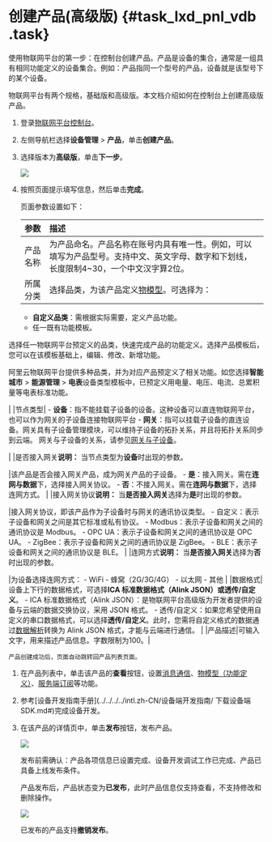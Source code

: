 # 创建产品\(高级版\) {#task_lxd_pnl_vdb .task}

使用物联网平台的第一步：在控制台创建产品。产品是设备的集合，通常是一组具有相同功能定义的设备集合。例如：产品指同一个型号的产品，设备就是该型号下的某个设备。

物联网平台有两个规格，基础版和高级版。本文档介绍如何在控制台上创建高级版产品。

1.  登录[物联网平台控制台](http://iot.console.aliyun.com/)。 
2.  左侧导航栏选择**设备管理** \> **产品**，单击**创建产品**。 
3.  选择版本为**高级版**，单击**下一步**。 

    ![](http://static-aliyun-doc.oss-cn-hangzhou.aliyuncs.com/assets/img/12827/15428931722362_zh-CN.jpg)

4.  按照页面提示填写信息，然后单击**完成**。 

    页面参数设置如下：

    |参数|描述|
    |:-|:-|
    |产品名称|为产品命名。产品名称在账号内具有唯一性。例如，可以填写为产品型号。支持中文、英文字母、数字和下划线，长度限制4~30，一个中文汉字算2位。|
    |所属分类|选择品类，为该产品定义[物模型](intl.zh-CN/用户指南/产品与设备/物模型/什么是物模型.md#)。可选择为：

    -   **自定义品类**：需根据实际需要，定义产品功能。
    -   任一既有功能模板。

选择任一物联网平台预定义的品类，快速完成产品的功能定义。选择产品模板后，您可以在该模板基础上，编辑、修改、新增功能。

阿里云物联网平台提供多种品类，并为对应产品预定义了相关功能。如您选择**智能城市** \> **能源管理** \> **电表**设备类型模板中，已预定义用电量、电压、电流、总累积量等电表标准功能。

|
    |节点类型|     -   **设备**：指不能挂载子设备的设备。这种设备可以直连物联网平台，也可以作为网关的子设备连接物联网平台
    -   **网关**：指可以挂载子设备的直连设备。网关具有子设备管理模块，可以维持子设备的拓扑关系，并且将拓扑关系同步到云端。
 网关与子设备的关系，请参见[网关与子设备](intl.zh-CN/用户指南/产品与设备/网关与子设备/网关与子设备.md#)。

 |
    |是否接入网关**说明：** 当节点类型为**设备**时出现的参数。

|该产品是否会接入网关产品，成为网关产品的子设备。    -   **是**：接入网关。需在**连网与数据**下，选择接入网关协议。
    -   **否**：不接入网关。需在**连网与数据**下，选择连网方式。
|
    |接入网关协议**说明：** 当**是否接入网关**选择为**是**时出现的参数。

|接入网关协议，即该产品作为子设备时与网关的通讯协议类型。    -   自定义：表示子设备和网关之间是其它标准或私有协议。
    -   Modbus：表示子设备和网关之间的通讯协议是 Modbus。
    -   OPC UA：表示子设备和网关之间的通讯协议是 OPC UA。
    -   ZigBee：表示子设备和网关之间的通讯协议是 ZigBee。
    -   BLE：表示子设备和网关之间的通讯协议是 BLE。
|
    |连网方式**说明：** 当**是否接入网关**选择为**否**时出现的参数。

|为设备选择连网方式：    -   WiFi
    -   蜂窝（2G/3G/4G）
    -   以太网
    -   其他
|
    |数据格式|设备上下行的数据格式，可选择**ICA 标准数据格式（Alink JSON）**或**透传/自定义**。    -   ICA 标准数据格式（Alink JSON）：是物联网平台高级版为开发者提供的设备与云端的数据交换协议，采用 JSON 格式。
    -   透传/自定义：如果您希望使用自定义的串口数据格式，可以选择**透传/自定义**。此时，您需将自定义格式的数据通过[数据解析](intl.zh-CN/用户指南/产品与设备/数据解析.md#)转换为 Alink JSON 格式，才能与云端进行通信。
|
    |产品描述|可输入文字，用来描述产品信息。字数限制为100。|

    产品创建成功后，页面自动跳转回产品列表页面。


1.  在产品列表中，单击该产品的**查看**按钮，设置[消息通信](intl.zh-CN/用户指南/产品与设备/Topic/什么是Topic.md#)、[物模型（功能定义）](intl.zh-CN/用户指南/产品与设备/物模型/什么是物模型.md#)、[服务端订阅](intl.zh-CN/用户指南/产品与设备/服务端订阅/什么是服务端订阅.md#)等功能。
2.  参考[设备开发指南手册](../../../../intl.zh-CN/设备端开发指南/ 下载设备端SDK.md#)完成设备开发。
3.  在该产品的详情页中，单击**发布**按钮，发布产品。

    ![](http://static-aliyun-doc.oss-cn-hangzhou.aliyuncs.com/assets/img/12827/154289317213396_zh-CN.png)

    发布前需确认：产品各项信息已设置完成、设备开发调试工作已完成、产品已具备上线发布条件。

    产品发布后，产品状态变为**已发布**，此时产品信息仅支持查看，不支持修改和删除操作。

    ![](http://static-aliyun-doc.oss-cn-hangzhou.aliyuncs.com/assets/img/12827/154289317313395_zh-CN.png)

    已发布的产品支持**撤销发布**。


